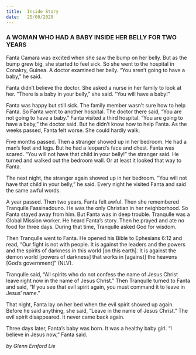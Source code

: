 ```yaml
---
title:  Inside Story
date:   25/09/2020
---
```


### A WOMAN WHO HAD A BABY INSIDE HER BELLY FOR TWO YEARS

Fanta Camara was excited when she saw the bump on her belly. But as the bump grew big, she started to feel sick. So she went to the hospital in Conakry, Guinea. A doctor examined her belly. “You aren’t going to have a baby,” he said.

Fanta didn’t believe the doctor. She asked a nurse in her family to look at her. “There is a baby in your belly,” she said. “You will have a baby!”

Fanta was happy but still sick. The family member wasn’t sure how to help Fanta. So Fanta went to another hospital. The doctor there said, “You are not going to have a baby.” Fanta visited a third hospital. “You are going to have a baby,” the doctor said. But he didn’t know how to help Fanta. As the weeks passed, Fanta felt worse. She could hardly walk.

Five months passed. Then a stranger showed up in her bedroom. He had a man’s feet and legs. But he had a leopard’s face and chest. Fanta was scared. “You will not have that child in your belly!” the stranger said. He turned and walked out the bedroom wall. Or at least it looked that way to Fanta.

The next night, the stranger again showed up in her bedroom. “You will not have that child in your belly,” he said. Every night he visited Fanta and said the same awful words.

A year passed. Then two years. Fanta felt awful. Then she remembered Tranqulle Fassinadouno. He was the only Christian in her neighborhood. So Fanta stayed away from him. But Fanta was in deep trouble. Tranqulle was a Global Mission worker. He heard Fanta’s story. Then he prayed and ate no food for three days. During that time, Tranqulle asked God for wisdom.

Then Tranqulle went to Fanta. He opened his Bible to Ephesians 6:12 and read, “Our fight is not with people. It is against the leaders and the powers and the spirits of darkness in this world [on this earth]. It is against the demon world [powers of darkness] that works in [against] the heavens [God’s government]” (NLV).

Tranqulle said, “All spirits who do not confess the name of Jesus Christ leave right now in the name of Jesus Christ.” Then Tranqulle turned to Fanta and said, “If you see that evil spirit again, you must command it to leave in Jesus’ name.”

That night, Fanta lay on her bed when the evil spirit showed up again. Before he said anything, she said, “Leave in the name of Jesus Christ.” The evil spirit disappeared. It never came back again.

Three days later, Fanta’s baby was born. It was a healthy baby girl. “I believe in Jesus now,” Fanta said.

_by Glenn Ernford Lie_
